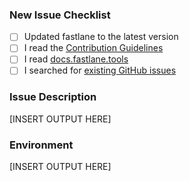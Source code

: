 ### New Issue Checklist

- [ ] Updated fastlane to the latest version
- [ ] I read the [Contribution Guidelines](https://github.com/fastlane/fastlane/blob/master/CONTRIBUTING.md)
- [ ] I read [docs.fastlane.tools](https://docs.fastlane.tools)
- [ ] I searched for [existing GitHub issues](https://github.com/fastlane/fastlane/issues)

### Issue Description

<!--- Complete output when running fastlane, including the stack trace and command used
You can use: `--capture_output` as the last commandline argument to get that collected for you--->

[INSERT OUTPUT HERE]

### Environment

<!--- Please run `fastlane env` and copy the output below. This will help us help you :+1:
If you used `--capture_output` option please remove this block - as it is already included there.--->

[INSERT OUTPUT HERE]
